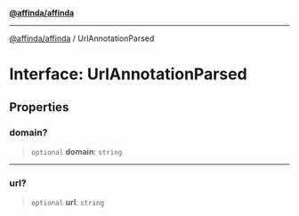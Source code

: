 [**@affinda/affinda**](../README.md)

***

[@affinda/affinda](../globals.md) / UrlAnnotationParsed

# Interface: UrlAnnotationParsed

## Properties

### domain?

> `optional` **domain**: `string`

***

### url?

> `optional` **url**: `string`
